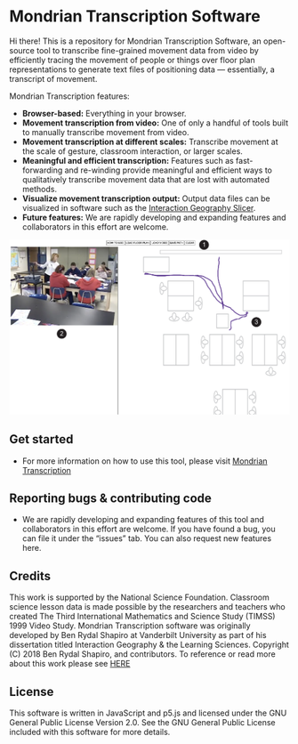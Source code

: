 # Mondrian Transcription Software

Hi there! This is a repository for Mondrian Transcription Software, an open-source tool to transcribe fine-grained movement data from video by efficiently tracing the movement of people or things over floor plan representations to generate text files of positioning data — essentially, a transcript of movement.

Mondrian Transcription features:

- **Browser-based:** Everything in your browser.
- **Movement transcription from video:** One of only a handful of tools built to manually transcribe movement from video.
- **Movement transcription at different scales:** Transcribe movement at the scale of gesture, classroom interaction, or larger scales.
- **Meaningful and efficient transcription:** Features such as fast-forwarding and re-winding provide meaningful and efficient ways to qualitatively transcribe movement data that are lost with automated methods.
- **Visualize movement transcription output:** Output data files can be visualized in software such as the [Interaction Geography Slicer](https://www.benrydal.com/software/igs).
- **Future features:** We are rapidly developing and expanding features and collaborators in this effort are welcome.

![repo](./images/cover.png)

## Get started

- For more information on how to use this tool, please visit [Mondrian Transcription](https://www.benrydal.com/software/mondrian-transcription)

## Reporting bugs & contributing code

- We are rapidly developing and expanding features of this tool and collaborators in this effort are welcome. If you have found a bug, you can file it under the “issues” tab. You can also request new features here.

## Credits

This work is supported by the National Science Foundation. Classroom science lesson data is made possible by the researchers and teachers who created The Third International Mathematics and Science Study (TIMSS) 1999 Video Study. Mondrian Transcription software was originally developed by Ben Rydal Shapiro at Vanderbilt University as part of his dissertation titled Interaction Geography & the Learning Sciences. Copyright (C) 2018 Ben Rydal Shapiro, and contributors. To reference or read more about this work please see [HERE](https://etd.library.vanderbilt.edu/available/etd-03212018-140140/unrestricted/Shapiro_Dissertation.pdf)

## License

This software is written in JavaScript and p5.js and licensed under the GNU General Public License Version 2.0. See the GNU General Public License included with this software for more details.
